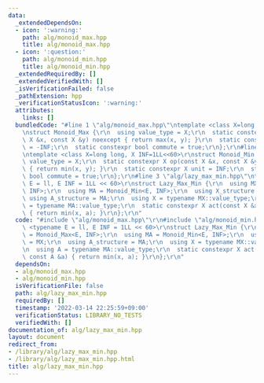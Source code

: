 ```yaml
---
data:
  _extendedDependsOn:
  - icon: ':warning:'
    path: alg/monoid_max.hpp
    title: alg/monoid_max.hpp
  - icon: ':question:'
    path: alg/monoid_min.hpp
    title: alg/monoid_min.hpp
  _extendedRequiredBy: []
  _extendedVerifiedWith: []
  _isVerificationFailed: false
  _pathExtension: hpp
  _verificationStatusIcon: ':warning:'
  attributes:
    links: []
  bundledCode: "#line 1 \"alg/monoid_max.hpp\"\ntemplate <class X=long long, X INF=1LL<<60>\r\
    \nstruct Monoid_Max {\r\n  using value_type = X;\r\n  static constexpr X op(const\
    \ X &x, const X &y) noexcept { return max(x, y); }\r\n  static constexpr X unit\
    \ = -INF;\r\n  static constexpr bool commute = true;\r\n};\r\n#line 1 \"alg/monoid_min.hpp\"\
    \ntemplate <class X=long long, X INF=1LL<<60>\r\nstruct Monoid_Min {\r\n  using\
    \ value_type = X;\r\n  static constexpr X op(const X &x, const X &y) noexcept\
    \ { return min(x, y); }\r\n  static constexpr X unit = INF;\r\n  static constexpr\
    \ bool commute = true;\r\n};\r\n#line 3 \"alg/lazy_max_min.hpp\"\ntemplate <typename\
    \ E = ll, E INF = 1LL << 60>\r\nstruct Lazy_Max_Min {\r\n  using MX = Monoid_Max<E,\
    \ INF>;\r\n  using MA = Monoid_Min<E, INF>;\r\n  using X_structure = MX;\r\n \
    \ using A_structure = MA;\r\n  using X = typename MX::value_type;\r\n  using A\
    \ = typename MA::value_type;\r\n  static constexpr X act(const X &x, const A &a)\
    \ { return min(x, a); }\r\n};\r\n"
  code: "#include \"alg/monoid_max.hpp\"\r\n#include \"alg/monoid_min.hpp\"\r\ntemplate\
    \ <typename E = ll, E INF = 1LL << 60>\r\nstruct Lazy_Max_Min {\r\n  using MX\
    \ = Monoid_Max<E, INF>;\r\n  using MA = Monoid_Min<E, INF>;\r\n  using X_structure\
    \ = MX;\r\n  using A_structure = MA;\r\n  using X = typename MX::value_type;\r\
    \n  using A = typename MA::value_type;\r\n  static constexpr X act(const X &x,\
    \ const A &a) { return min(x, a); }\r\n};\r\n"
  dependsOn:
  - alg/monoid_max.hpp
  - alg/monoid_min.hpp
  isVerificationFile: false
  path: alg/lazy_max_min.hpp
  requiredBy: []
  timestamp: '2022-03-14 22:25:59+09:00'
  verificationStatus: LIBRARY_NO_TESTS
  verifiedWith: []
documentation_of: alg/lazy_max_min.hpp
layout: document
redirect_from:
- /library/alg/lazy_max_min.hpp
- /library/alg/lazy_max_min.hpp.html
title: alg/lazy_max_min.hpp
---
```

